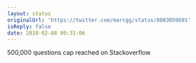 ```yaml
---
layout: status
originalUrl: 'https://twitter.com/marcgg/status/8803059691'
isReply: false
date: 2010-02-08 09:31:06
---
```


500,000 questions cap reached on Stackoverflow
